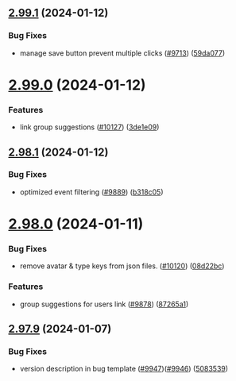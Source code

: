 ## [2.99.1](https://github.com/EddieHubCommunity/BioDrop/compare/v2.99.0...v2.99.1) (2024-01-12)


### Bug Fixes

* manage save button prevent multiple clicks ([#9713](https://github.com/EddieHubCommunity/BioDrop/issues/9713)) ([59da077](https://github.com/EddieHubCommunity/BioDrop/commit/59da07795083ee6a9ca8a5f77cb6acd67e904cbd))



# [2.99.0](https://github.com/EddieHubCommunity/BioDrop/compare/v2.98.1...v2.99.0) (2024-01-12)


### Features

* link group suggestions  ([#10127](https://github.com/EddieHubCommunity/BioDrop/issues/10127)) ([3de1e09](https://github.com/EddieHubCommunity/BioDrop/commit/3de1e09cd74019ce60cfde1dc24a790fca1c54a8))



## [2.98.1](https://github.com/EddieHubCommunity/BioDrop/compare/v2.98.0...v2.98.1) (2024-01-12)


### Bug Fixes

* optimized event filtering ([#9889](https://github.com/EddieHubCommunity/BioDrop/issues/9889)) ([b318c05](https://github.com/EddieHubCommunity/BioDrop/commit/b318c0548377babe855998650cb94b6ab301c1b7))



# [2.98.0](https://github.com/EddieHubCommunity/BioDrop/compare/v2.97.9...v2.98.0) (2024-01-11)


### Bug Fixes

* remove avatar & type keys from json files. ([#10120](https://github.com/EddieHubCommunity/BioDrop/issues/10120)) ([08d22bc](https://github.com/EddieHubCommunity/BioDrop/commit/08d22bc1908d8bff0025fdda11f016964d9a95d8))


### Features

* group suggestions for users link  ([#9878](https://github.com/EddieHubCommunity/BioDrop/issues/9878)) ([87265a1](https://github.com/EddieHubCommunity/BioDrop/commit/87265a1f3ec7a13c5189937885f6669278bd8d91))



## [2.97.9](https://github.com/EddieHubCommunity/BioDrop/compare/v2.97.8...v2.97.9) (2024-01-07)


### Bug Fixes

* version description in bug template ([#9947](https://github.com/EddieHubCommunity/BioDrop/issues/9947))([#9946](https://github.com/EddieHubCommunity/BioDrop/issues/9946)) ([5083539](https://github.com/EddieHubCommunity/BioDrop/commit/5083539cf6820b852104b41e43be59e1eca2a9d1))



